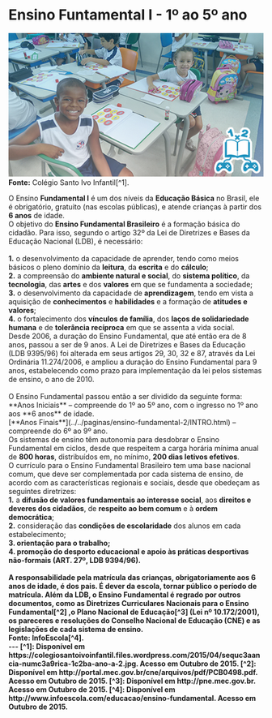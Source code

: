 # Ensino Funtamental I - 1º ao 5º ano  

![Ensino Fundamental I - 1º ao 5º ano](/imagens/ensino/ensino-fundamental-1.jpg "Ensino Fundamental I") 
**Fonte:** Colégio Santo Ivo Infantil[^1].
<div class="text-justify">
O Ensino <b>Fundamental I</b> é um dos níveis da <b>Educação Básica</b> no Brasil, ele é obrigatório, gratuito (nas escolas públicas), e atende crianças à partir dos <b>6 anos</b> de idade.
</div>
<div class="text-justify">
O objetivo do <b>Ensino Fundamental Brasileiro</b> é a formação básica do cidadão. Para isso, segundo o artigo 32º da Lei de Diretrizes e Bases da Educação Nacional (LDB), é necessário:<br><br>
<b>1.</b> o desenvolvimento da capacidade de aprender, tendo como meios básicos o pleno domínio da <b>leitura</b>, da <b>escrita</b> e do <b>cálculo</b>;<br>
<b>2.</b> a compreensão do <b>ambiente natural e social</b>, do <b>sistema político</b>, da <b>tecnologia</b>, das <b>artes</b> e dos <b>valores</b> em que se fundamenta a sociedade;<br> 
<b>3.</b> o desenvolvimento da capacidade de <b>aprendizagem</b>, tendo em vista a aquisição de <b>conhecimentos</b> e <b>habilidades</b> e a formação de <b>atitudes e valores</b>;<br>
<b>4.</b> o fortalecimento dos <b>vínculos de família</b>, dos <b>laços de solidariedade humana</b> e de <b>tolerância recíproca</b> em que se assenta a vida social.<br>
</div>
<div class="text-justify">
Desde 2006, a duração do Ensino Fundamental, que até então era de 8 anos, passou a ser de 9 anos. A Lei de Diretrizes e Bases da Educação (LDB 9395/96) foi alterada em seus artigos 29, 30, 32 e 87, através da Lei Ordinária 11.274/2006, e ampliou a duração do Ensino Fundamental para 9 anos, estabelecendo como prazo para implementação da lei pelos sistemas de ensino, o ano de 2010.
</div>
<br>
<span class="text-justify">
O Ensino Fundamental passou então a ser dividido da seguinte forma:<br>
</span>
**Anos Iniciais** – compreende do 1º ao 5º ano, com o ingresso no 1º ano aos **6 anos** de idade.
<br>
[**Anos Finais**](../../paginas/ensino-fundamental-2/INTRO.html) – compreende do 6º ao 9º ano.
<br>
<div class="text-justify">
Os sistemas de ensino têm autonomia para desdobrar o Ensino Fundamental em ciclos, desde que respeitem a carga horária mínima anual de <b>800 horas</b>, distribuídos em, no mínimo, <b>200 dias letivos efetivos</b>.
</div>
<div class="text-justify">
O currículo para o Ensino Fundamental Brasileiro tem uma base nacional comum, que deve ser complementada por cada sistema de ensino, de acordo com as características regionais e sociais, desde que obedeçam as seguintes diretrizes:  
</div>
<div class="text-justify">
<b>1.</b> a <b>difusão de valores fundamentais ao interesse social</b>, aos <b>direitos e deveres dos cidadãos</b>, de <b>respeito ao bem comum</b> e à <b>ordem democrática</b>;<br>
<b>2.</b> consideração das <b>condições de escolaridade</b> dos alunos em cada estabelecimento;<br> 
<b>3.<b> <b>orientação<b> para o <b>trabalho<b>;<br> 
<b>4.</b> <b>promoção do desporto educacional</b> e <b>apoio</b> às <b>práticas desportivas não-formais</b> (ART. 27º, LDB 9394/96). 
</div>
<br>
<span class="text-justify">
A responsabilidade pela matrícula das crianças, <b>obrigatoriamente</b> aos <b>6 anos de idade</b>, <b>é dos pais</b>. É dever da escola, tornar público o período de matrícula.  
Além da LDB, o Ensino Fundamental é regrado por outros documentos, como as Diretrizes Curriculares Nacionais para o
</span>
Ensino Fundamental[^2]
<span class="text-justify">
,o
</span>
Plano Nacional de Educação[^3]
<span class="text-justify">
(Lei nº 10.172/2001), os pareceres e resoluções do Conselho Nacional de Educação (CNE) e as legislações de cada sistema de ensino.
</span>
<br>
<b>Fonte:</b> InfoEscola[^4].
<br>
---  
[^1]: Disponível em https://colegiosantoivoinfantil.files.wordpress.com/2015/04/sequc3aancia-numc3a9rica-1c2ba-ano-a-2.jpg. Acesso em Outubro de 2015.  
[^2]: Disponível em http://portal.mec.gov.br/cne/arquivos/pdf/PCB0498.pdf. Acesso em Outubro de 2015.  
[^3]: Disponível em http://pne.mec.gov.br. Acesso em Outubro de 2015.  
[^4]: Disponível em http://www.infoescola.com/educacao/ensino-fundamental. Acesso em Outubro de 2015.  
<br>
<br>
